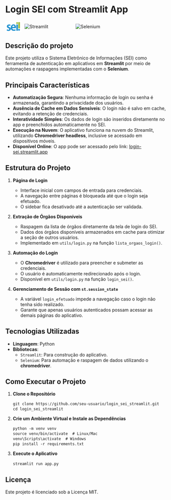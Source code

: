 # Login SEI com Streamlit App

<div style="display: flex; align-items: center;">
    <img src="src/assets/logo_sei.png" alt="SEI" width="50" style="margin-right: 10px;">
    <img src="https://img.shields.io/badge/Streamlit-FF4B4B?style=for-the-badge&logo=Streamlit&logoColor=white" alt="Streamlit" width="150" style="margin-right: 10px;">
    <img src="https://img.shields.io/badge/Selenium-43B02A?style=for-the-badge&logo=Selenium&logoColor=white" alt="Selenium" width="140">
</div>

## Descrição do projeto

Este projeto utiliza o Sistema Eletrônico de Informações (SEI) como ferramenta de autenticação em aplicativos em **Streamlit** por meio de automações e raspagens implementadas com o **Selenium**.

## Principais Características

- **Automatização Segura**: Nenhuma informação de login ou senha é armazenada, garantindo a privacidade dos usuários.
- **Ausência de Cache em Dados Sensíveis**: O login não é salvo em cache, evitando a retenção de credenciais.
- **Interatividade Simples**: Os dados de login são inseridos diretamente no app e preenchidos automaticamente no SEI.
- **Execução na Nuvem**: O aplicativo funciona na nuvem do Streamlit, utilizando **Chromedriver headless**, inclusive se acessado em dispositivos móveis.
- **Disponível Online**: O app pode ser acessado pelo link: [login-sei.streamlit.app](https://login-sei.streamlit.app/)



## Estrutura do Projeto

1. **Página de Login**
   - Interface inicial com campos de entrada para credenciais.
   - A navegação entre páginas é bloqueada até que o login seja efetuado.
   - O sidebar fica desativado até a autenticação ser validada.

2. **Extração de Órgãos Disponíveis**
   - Raspagem da lista de órgãos diretamente da tela de login do SEI.
   - Dados dos órgãos disponíveis armazenados em cache para otimizar a seção de outros usuários.
   - Implementado em `utils/login.py` na função `lista_orgaos_login()`.

3. **Automação do Login**
   - O **Chromedriver** é utilizado para preencher e submeter as credenciais.
   - O usuário é automaticamente redirecionado após o login.
   - Disponível em `utils/login.py` na função `login_sei()`.

4. **Gerenciamento de Sessão com `st.session_state`**
   - A variável `login_efetuado` impede a navegação caso o login não tenha sido realizado.
   - Garante que apenas usuários autenticados possam acessar as demais páginas do aplicativo.

## Tecnologias Utilizadas

- **Linguagem**: Python
- **Bibliotecas**:
  - `Streamlit`: Para construção do aplicativo.
  - `Selenium`: Para automação e raspagem de dados utilizando o **chromedriver**.

## Como Executar o Projeto

1. **Clone o Repositório**
    ```
    git clone https://github.com/seu-usuario/login_sei_streamlit.git
    cd login_sei_streamlit
    ```

2. **Crie um Ambiente Virtual e Instale as Dependências**
    ```
    python -m venv venv
    source venv/bin/activate  # Linux/Mac
    venv\Scripts\activate  # Windows
    pip install -r requirements.txt
    ```

3. **Execute o Aplicativo**

    `streamlit run app.py`

## Licença

Este projeto é licenciado sob a Licença MIT.